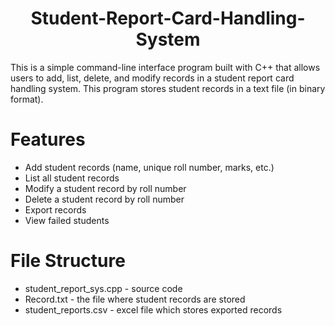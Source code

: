 <h1 align="center">Student-Report-Card-Handling-System</h1>  
This is a simple command-line interface program built with C++ that allows users to add, list, delete, and modify records in a student report card handling system. This program stores student records in a text file (in binary format).

# Features
<ul>
  <li>Add student records (name, unique roll number, marks, etc.)</li>
  <li>List all student records</li>
  <li>Modify a student record by roll number</li>
  <li>Delete a student record by roll number</li>
  <li>Export records</li>
  <li>View failed students</li>
</ul>

# File Structure 
<ul>
  <li>student_report_sys.cpp - source code</li>
  <li>Record.txt - the file where student records are stored</li>
  <li>student_reports.csv - excel file which stores exported records</li>
</ul>
